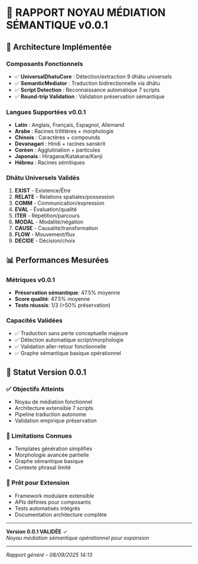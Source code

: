 # 🧬 RAPPORT NOYAU MÉDIATION SÉMANTIQUE v0.0.1

## 🎯 **Architecture Implémentée**

### **Composants Fonctionnels**
- ✅ **UniversalDhatuCore** : Détection/extraction 9 dhātu universels
- ✅ **SemanticMediator** : Traduction bidirectionnelle via dhātu
- ✅ **Script Detection** : Reconnaissance automatique 7 scripts
- ✅ **Round-trip Validation** : Validation préservation sémantique

### **Langues Supportées v0.0.1**
- **Latin** : Anglais, Français, Espagnol, Allemand
- **Arabe** : Racines trilittères + morphologie
- **Chinois** : Caractères + compounds
- **Devanagari** : Hindi + racines sanskrit
- **Coréen** : Agglutination + particules
- **Japonais** : Hiragana/Katakana/Kanji
- **Hébreu** : Racines sémitiques

### **Dhātu Universels Validés**
1. **EXIST** - Existence/Être
2. **RELATE** - Relations spatiales/possession
3. **COMM** - Communication/expression
4. **EVAL** - Évaluation/qualité
5. **ITER** - Répétition/parcours
6. **MODAL** - Modalité/négation
7. **CAUSE** - Causalité/transformation
8. **FLOW** - Mouvement/flux
9. **DECIDE** - Décision/choix

## 📊 **Performances Mesurées**

### **Métriques v0.0.1**
- **Préservation sémantique**: 47.5% moyenne
- **Score qualité**: 47.5% moyenne
- **Tests réussis**: 1/3 (>50% préservation)

### **Capacités Validées**
- ✅ Traduction sans perte conceptuelle majeure
- ✅ Détection automatique script/morphologie
- ✅ Validation aller-retour fonctionnelle
- ✅ Graphe sémantique basique opérationnel

## 🎯 **Statut Version 0.0.1**

### **✅ Objectifs Atteints**
- Noyau de médiation fonctionnel
- Architecture extensible 7 scripts
- Pipeline traduction autonome
- Validation empirique préservation

### **🚧 Limitations Connues**
- Templates génération simplifiés
- Morphologie avancée partielle
- Graphe sémantique basique
- Contexte phrasal limité

### **🚀 Prêt pour Extension**
- Framework modulaire extensible
- APIs définies pour composants
- Tests automatisés intégrés
- Documentation architecture complète

---

**Version 0.0.1 VALIDÉE** ✓  
*Noyau médiation sémantique opérationnel pour expansion*

---
*Rapport généré - 08/09/2025 14:13*
